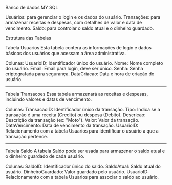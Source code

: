 Banco de dados MY SQL

Usuários: para gerenciar o login e os dados do usuário.
Transações: para armazenar receitas e despesas, com detalhes de valor e data de vencimento.
Saldo: para controlar o saldo atual e o dinheiro guardado.

Estrutura das Tabelas

Tabela Usuarios
Esta tabela conterá as informações de login e dados básicos dos usuários que acessam a área administrativa.

Colunas:
UsuarioID: Identificador único do usuário.
Nome: Nome completo do usuário.
Email: Email para login, deve ser único.
Senha: Senha criptografada para segurança.
DataCriacao: Data e hora de criação do usuário.

-------------------------------------------------------------------------------------------
Tabela Transacoes
Essa tabela armazenará as receitas e despesas, incluindo valores e datas de vencimento.

Colunas:
TransacaoID: Identificador único da transação.
Tipo: Indica se a transação é uma receita (Credito) ou despesa (Debito).
Descricao: Descrição da transação (ex: "Moto").
Valor: Valor da transação.
DataVencimento: Data de vencimento da transação.
UsuarioID: Relacionamento com a tabela Usuarios para identificar o usuário a que a transação pertence.

-------------------------------------------------------------------------------------------
Tabela Saldo
A tabela Saldo pode ser usada para armazenar o saldo atual e o dinheiro guardado de cada usuário.

Colunas:
SaldoID: Identificador único do saldo.
SaldoAtual: Saldo atual do usuário.
DinheiroGuardado: Valor guardado pelo usuário.
UsuarioID: Relacionamento com a tabela Usuarios para associar o saldo ao usuário.